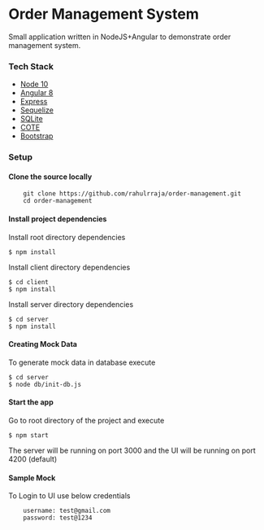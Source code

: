 # Order Management System
Small application written in NodeJS+Angular to demonstrate order management system.

### Tech Stack
- [Node 10](https://nodejs.org/en/download/)
- [Angular 8](https://angular.io/)
- [Express](https://expressjs.com/)
- [Sequelize](https://sequelize.readthedocs.io/en/v3/)
- [SQLite](https://www.sqlite.org/index.html)
- [COTE](https://github.com/dashersw/cote)
- [Bootstrap](https://getbootstrap.com/)

### Setup

#### Clone the source locally
```
    git clone https://github.com/rahulrraja/order-management.git
    cd order-management
```

#### Install project dependencies

Install root directory dependencies
```
$ npm install
```

Install client directory dependencies
```
$ cd client
$ npm install
```

Install server directory dependencies
```
$ cd server
$ npm install
```

#### Creating Mock Data

To generate mock data in database execute
```
$ cd server
$ node db/init-db.js
```

#### Start the app
Go to root directory of the project and execute

```
$ npm start
```

The server will be running on port 3000 and the UI will be running on port 4200 (default)

#### Sample Mock
To Login to UI use below credentials
```
    username: test@gmail.com
    password: test@1234
```